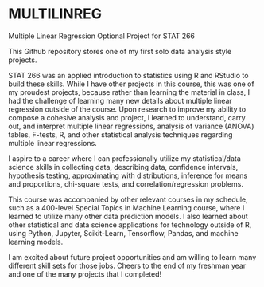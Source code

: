 # MULTILINREG
Multiple Linear Regression Optional Project for STAT 266

This Github repository stores one of my first solo data analysis style projects. 

STAT 266 was an applied introduction to statistics using R and RStudio to build these skills. While I have other projects in this course, this was one of my proudest projects, because rather than learning the material in class, I had the challenge of learning many new details about multiple linear regression outside of the course. Upon research to improve my ability to compose a cohesive analysis and project, I learned to understand, carry out, and interpret multiple linear regressions, analysis of variance (ANOVA) tables, F-tests, R, and other statistical analysis techniques regarding multiple linear regressions.

I aspire to a career where I can professionally utilize my statistical/data science skills in collecting data, describing data, confidence intervals, hypothesis testing, approximating with distributions, inference for means and proportions, chi-square tests, and correlation/regression problems. 

This course was accompanied by other relevant courses in my schedule, such as a 400-level Special Topics in Machine Learning course, where I learned to utilize many other data prediction models. I also learned about other statistical and data science applications for technology outside of R, using Python, Jupyter, Scikit-Learn, Tensorflow, Pandas, and  machine learning models. 

I am excited about future project opportunities and am willing to learn many different skill sets for those jobs. Cheers to the end of my freshman year and one of the many projects that I completed!
